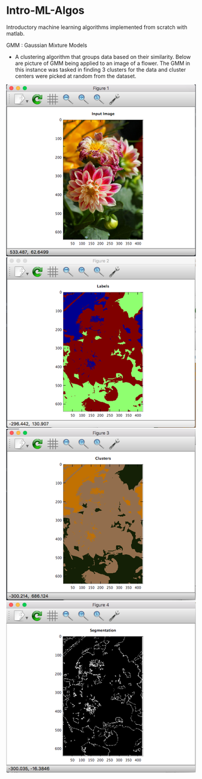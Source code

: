 # Intro-ML-Algos
Introductory machine learning algorithms implemented from scratch with matlab.

GMM : Gaussian Mixture Models
 - A clustering algorithm that groups data based on their similarity. Below are picture of GMM being applied to an image of a flower. The GMM in this instance was tasked in finding 3 clusters for the data and cluster centers were picked at random from the dataset.
 
![Alt text](/imgs/GMM1.png?raw=true "Original Image")
![Alt text](/imgs/GMM2.png?raw=true "Original Image")
![Alt text](/imgs/GMM3.png?raw=true "Original Image")
![Alt text](/imgs/GMM4.png?raw=true "Original Image")
